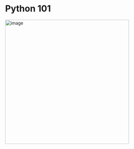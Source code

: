 # Python 101
<img width="400" alt="image" src="https://user-images.githubusercontent.com/79845207/161809378-df1cf486-12c8-4f86-aa8f-7f3afbf56c58.png">
